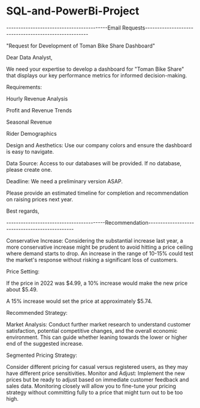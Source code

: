 # SQL-and-PowerBi-Project

------------------------------------------Email Requests------------------------------------------------------

"Request for Development of Toman Bike Share Dashboard"


Dear Data Analyst,

We need your expertise to develop a dashboard for "Toman Bike Share" that displays our
key performance metrics for informed decision-making.

Requirements:

Hourly Revenue Analysis

Profit and Revenue Trends

Seasonal Revenue

Rider Demographics

Design and Aesthetics: Use our company colors and ensure the dashboard is easy to navigate.

Data Source: Access to our databases will be provided. If no database, please create one.

Deadline: We need a preliminary version ASAP.

Please provide an estimated timeline for completion and recommendation on raising prices next year.

Best regards,


-----------------------------------------Recommendation-----------------------------------------------

Conservative Increase: Considering the substantial increase last year, a more conservative increase might
be prudent to avoid hitting a price ceiling where demand starts to drop. An increase in the range of 10-15% 
could test the market's response without risking a significant loss of customers.


Price Setting:

If the price in 2022 was $4.99, a 10% increase would make the new price about $5.49.

A 15% increase would set the price at approximately $5.74.


Recommended Strategy:

Market Analysis: Conduct further market research to understand customer satisfaction, potential competitive changes,
and the overall economic environment. This can guide whether leaning towards the lower or higher end of the suggested 
increase.

Segmented Pricing Strategy:

Consider different pricing for casual versus registered users, as they may have different price sensitivities.
Monitor and Adjust: Implement the new prices but be ready to adjust based on immediate customer feedback and sales data.
Monitoring closely will allow you to fine-tune your pricing strategy without committing fully to a price that might turn 
out to be too high.
